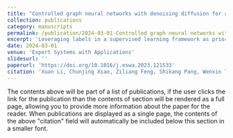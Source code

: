```yaml
---
title: "Controlled graph neural networks with denoising diffusion for anomaly detection."
collection: publications
category: manuscripts
permalink: /publication/2024-03-01-Controlled graph neural networks with denoising diffusion for anomaly detection
excerpt: 'Leveraging labels in a supervised learning framework as prior knowledge to enhance network anomaly detection has become a trend. Unfortunately, just a few labels are typically available due to the expensive labeling cost. The limited labeled data might not adequately represent the underlying distribution of the data, making the trained model fail to accurately detect anomalies in test data that fall outside the labeled data’s distribution. Recently, data augmentation has been widely used to address this issue. However, general graph data augmentation methods might lead to suboptimal performance when directly applying to network anomaly detection as they might alter graph semantics. In this paper, we provide a denoising diffusion probabilistic model (DDPM)-based Controlled Graph Neural Networks (ConGNN) that can address the problem of insufficient labeled data. In particular, we propose a graph-specific diffusion model-based generator which can inject the characteristics of a reference node into another source node. This generator is adopted to steer the procedure of neighborhood aggregation in GNN to build a controlled GNN for generating augmented data. Based on these augmented data, we present a data-enclosing hypersphere model with our designed consistency regularization term to perform anomaly detection. Extensive experiments demonstrate the superior performance of our model compared to the state-of-the-art baselines.'
date: 2024-03-01
venue: 'Expert Systems with Applications'
slidesurl: ''
paperurl: 'https://doi.org/10.1016/j.eswa.2023.121533'
citation: 'Xuan Li, Chunjing Xiao, Ziliang Feng, Shikang Pang, Wenxin Tai, Fan Zhou. (2024). &quot;Controlled graph neural networks with denoising diffusion for anomaly detection.&quot; <i>Expert Systems with Applications</i>. 1(2).'
---
```


The contents above will be part of a list of publications, if the user clicks the link for the publication than the contents of section will be rendered as a full page, allowing you to provide more information about the paper for the reader. When publications are displayed as a single page, the contents of the above "citation" field will automatically be included below this section in a smaller font.
